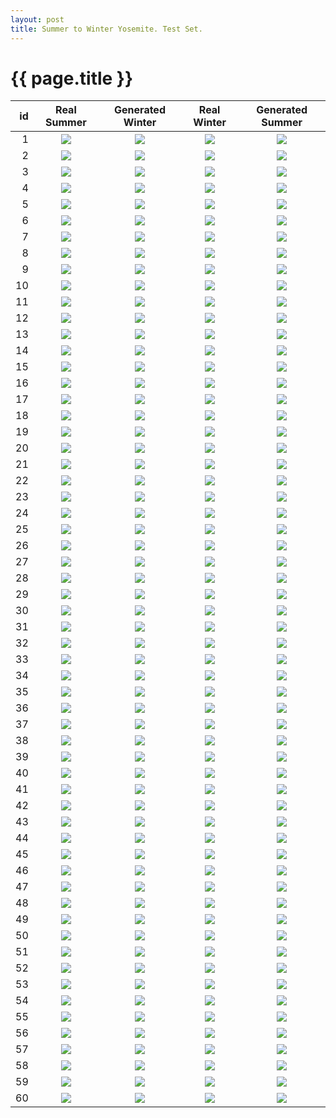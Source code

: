 ```yaml
---
layout: post
title: Summer to Winter Yosemite. Test Set.
---
```

{{ page.title }}
================

| id | Real Summer | Generated Winter | Real Winter | Generated Summer |
|---:|:---------:|:----------:|:----------:|:----------:|
| 1 | ![]({{site.baseurl}}/images/yosemite-supplemental/test/real_A/2015-07-08-10:20:10.jpg) | ![]({{site.baseurl}}/images/yosemite-supplemental/test/fake_B/2015-07-08-10:20:10.jpg) |![]({{site.baseurl}}/images/yosemite-supplemental/test/real_B/2015-07-08-10:20:10.jpg) |![]({{site.baseurl}}/images/yosemite-supplemental/test/fake_A/2015-07-08-10:20:10.jpg) | 
| 2 | ![]({{site.baseurl}}/images/yosemite-supplemental/test/real_A/2011-08-29-17:50:50.jpg) | ![]({{site.baseurl}}/images/yosemite-supplemental/test/fake_B/2011-08-29-17:50:50.jpg) |![]({{site.baseurl}}/images/yosemite-supplemental/test/real_B/2011-08-29-17:50:50.jpg) |![]({{site.baseurl}}/images/yosemite-supplemental/test/fake_A/2011-08-29-17:50:50.jpg) | 
| 3 | ![]({{site.baseurl}}/images/yosemite-supplemental/test/real_A/2012-05-20-11:16:50.jpg) | ![]({{site.baseurl}}/images/yosemite-supplemental/test/fake_B/2012-05-20-11:16:50.jpg) |![]({{site.baseurl}}/images/yosemite-supplemental/test/real_B/2012-05-20-11:16:50.jpg) |![]({{site.baseurl}}/images/yosemite-supplemental/test/fake_A/2012-05-20-11:16:50.jpg) | 
| 4 | ![]({{site.baseurl}}/images/yosemite-supplemental/test/real_A/2011-07-10-23:16:20.jpg) | ![]({{site.baseurl}}/images/yosemite-supplemental/test/fake_B/2011-07-10-23:16:20.jpg) |![]({{site.baseurl}}/images/yosemite-supplemental/test/real_B/2011-07-10-23:16:20.jpg) |![]({{site.baseurl}}/images/yosemite-supplemental/test/fake_A/2011-07-10-23:16:20.jpg) | 
| 5 | ![]({{site.baseurl}}/images/yosemite-supplemental/test/real_A/2013-07-22-00:17:40.jpg) | ![]({{site.baseurl}}/images/yosemite-supplemental/test/fake_B/2013-07-22-00:17:40.jpg) |![]({{site.baseurl}}/images/yosemite-supplemental/test/real_B/2013-07-22-00:17:40.jpg) |![]({{site.baseurl}}/images/yosemite-supplemental/test/fake_A/2013-07-22-00:17:40.jpg) | 
| 6 | ![]({{site.baseurl}}/images/yosemite-supplemental/test/real_A/2015-05-17-21:01:00.jpg) | ![]({{site.baseurl}}/images/yosemite-supplemental/test/fake_B/2015-05-17-21:01:00.jpg) |![]({{site.baseurl}}/images/yosemite-supplemental/test/real_B/2015-05-17-21:01:00.jpg) |![]({{site.baseurl}}/images/yosemite-supplemental/test/fake_A/2015-05-17-21:01:00.jpg) | 
| 7 | ![]({{site.baseurl}}/images/yosemite-supplemental/test/real_A/2016-05-29-03:08:40.jpg) | ![]({{site.baseurl}}/images/yosemite-supplemental/test/fake_B/2016-05-29-03:08:40.jpg) |![]({{site.baseurl}}/images/yosemite-supplemental/test/real_B/2016-05-29-03:08:40.jpg) |![]({{site.baseurl}}/images/yosemite-supplemental/test/fake_A/2016-05-29-03:08:40.jpg) | 
| 8 | ![]({{site.baseurl}}/images/yosemite-supplemental/test/real_A/2011-08-20-16:07:10.jpg) | ![]({{site.baseurl}}/images/yosemite-supplemental/test/fake_B/2011-08-20-16:07:10.jpg) |![]({{site.baseurl}}/images/yosemite-supplemental/test/real_B/2011-08-20-16:07:10.jpg) |![]({{site.baseurl}}/images/yosemite-supplemental/test/fake_A/2011-08-20-16:07:10.jpg) | 
| 9 | ![]({{site.baseurl}}/images/yosemite-supplemental/test/real_A/2015-07-17-05:30:20.jpg) | ![]({{site.baseurl}}/images/yosemite-supplemental/test/fake_B/2015-07-17-05:30:20.jpg) |![]({{site.baseurl}}/images/yosemite-supplemental/test/real_B/2015-07-17-05:30:20.jpg) |![]({{site.baseurl}}/images/yosemite-supplemental/test/fake_A/2015-07-17-05:30:20.jpg) | 
| 10 | ![]({{site.baseurl}}/images/yosemite-supplemental/test/real_A/2012-09-02-07:56:40.jpg) | ![]({{site.baseurl}}/images/yosemite-supplemental/test/fake_B/2012-09-02-07:56:40.jpg) |![]({{site.baseurl}}/images/yosemite-supplemental/test/real_B/2012-09-02-07:56:40.jpg) |![]({{site.baseurl}}/images/yosemite-supplemental/test/fake_A/2012-09-02-07:56:40.jpg) | 
| 11 | ![]({{site.baseurl}}/images/yosemite-supplemental/test/real_A/2015-06-20-05:48:20.jpg) | ![]({{site.baseurl}}/images/yosemite-supplemental/test/fake_B/2015-06-20-05:48:20.jpg) |![]({{site.baseurl}}/images/yosemite-supplemental/test/real_B/2015-06-20-05:48:20.jpg) |![]({{site.baseurl}}/images/yosemite-supplemental/test/fake_A/2015-06-20-05:48:20.jpg) | 
| 12 | ![]({{site.baseurl}}/images/yosemite-supplemental/test/real_A/2015-08-14-15:49:40.jpg) | ![]({{site.baseurl}}/images/yosemite-supplemental/test/fake_B/2015-08-14-15:49:40.jpg) |![]({{site.baseurl}}/images/yosemite-supplemental/test/real_B/2015-08-14-15:49:40.jpg) |![]({{site.baseurl}}/images/yosemite-supplemental/test/fake_A/2015-08-14-15:49:40.jpg) | 
| 13 | ![]({{site.baseurl}}/images/yosemite-supplemental/test/real_A/2016-07-24-23:14:50.jpg) | ![]({{site.baseurl}}/images/yosemite-supplemental/test/fake_B/2016-07-24-23:14:50.jpg) |![]({{site.baseurl}}/images/yosemite-supplemental/test/real_B/2016-07-24-23:14:50.jpg) |![]({{site.baseurl}}/images/yosemite-supplemental/test/fake_A/2016-07-24-23:14:50.jpg) | 
| 14 | ![]({{site.baseurl}}/images/yosemite-supplemental/test/real_A/2013-08-07-08:22:20.jpg) | ![]({{site.baseurl}}/images/yosemite-supplemental/test/fake_B/2013-08-07-08:22:20.jpg) |![]({{site.baseurl}}/images/yosemite-supplemental/test/real_B/2013-08-07-08:22:20.jpg) |![]({{site.baseurl}}/images/yosemite-supplemental/test/fake_A/2013-08-07-08:22:20.jpg) | 
| 15 | ![]({{site.baseurl}}/images/yosemite-supplemental/test/real_A/2015-10-19-07:19:00.jpg) | ![]({{site.baseurl}}/images/yosemite-supplemental/test/fake_B/2015-10-19-07:19:00.jpg) |![]({{site.baseurl}}/images/yosemite-supplemental/test/real_B/2015-10-19-07:19:00.jpg) |![]({{site.baseurl}}/images/yosemite-supplemental/test/fake_A/2015-10-19-07:19:00.jpg) | 
| 16 | ![]({{site.baseurl}}/images/yosemite-supplemental/test/real_A/2011-08-21-16:52:50.jpg) | ![]({{site.baseurl}}/images/yosemite-supplemental/test/fake_B/2011-08-21-16:52:50.jpg) |![]({{site.baseurl}}/images/yosemite-supplemental/test/real_B/2011-08-21-16:52:50.jpg) |![]({{site.baseurl}}/images/yosemite-supplemental/test/fake_A/2011-08-21-16:52:50.jpg) | 
| 17 | ![]({{site.baseurl}}/images/yosemite-supplemental/test/real_A/2014-07-31-15:47:30.jpg) | ![]({{site.baseurl}}/images/yosemite-supplemental/test/fake_B/2014-07-31-15:47:30.jpg) |![]({{site.baseurl}}/images/yosemite-supplemental/test/real_B/2014-07-31-15:47:30.jpg) |![]({{site.baseurl}}/images/yosemite-supplemental/test/fake_A/2014-07-31-15:47:30.jpg) | 
| 18 | ![]({{site.baseurl}}/images/yosemite-supplemental/test/real_A/2015-08-13-00:33:40.jpg) | ![]({{site.baseurl}}/images/yosemite-supplemental/test/fake_B/2015-08-13-00:33:40.jpg) |![]({{site.baseurl}}/images/yosemite-supplemental/test/real_B/2015-08-13-00:33:40.jpg) |![]({{site.baseurl}}/images/yosemite-supplemental/test/fake_A/2015-08-13-00:33:40.jpg) | 
| 19 | ![]({{site.baseurl}}/images/yosemite-supplemental/test/real_A/2011-08-28-06:44:10.jpg) | ![]({{site.baseurl}}/images/yosemite-supplemental/test/fake_B/2011-08-28-06:44:10.jpg) |![]({{site.baseurl}}/images/yosemite-supplemental/test/real_B/2011-08-28-06:44:10.jpg) |![]({{site.baseurl}}/images/yosemite-supplemental/test/fake_A/2011-08-28-06:44:10.jpg) | 
| 20 | ![]({{site.baseurl}}/images/yosemite-supplemental/test/real_A/2015-09-08-18:12:30.jpg) | ![]({{site.baseurl}}/images/yosemite-supplemental/test/fake_B/2015-09-08-18:12:30.jpg) |![]({{site.baseurl}}/images/yosemite-supplemental/test/real_B/2015-09-08-18:12:30.jpg) |![]({{site.baseurl}}/images/yosemite-supplemental/test/fake_A/2015-09-08-18:12:30.jpg) | 
| 21 | ![]({{site.baseurl}}/images/yosemite-supplemental/test/real_A/2012-06-05-16:13:50.jpg) | ![]({{site.baseurl}}/images/yosemite-supplemental/test/fake_B/2012-06-05-16:13:50.jpg) |![]({{site.baseurl}}/images/yosemite-supplemental/test/real_B/2012-06-05-16:13:50.jpg) |![]({{site.baseurl}}/images/yosemite-supplemental/test/fake_A/2012-06-05-16:13:50.jpg) | 
| 22 | ![]({{site.baseurl}}/images/yosemite-supplemental/test/real_A/2012-05-17-15:30:10.jpg) | ![]({{site.baseurl}}/images/yosemite-supplemental/test/fake_B/2012-05-17-15:30:10.jpg) |![]({{site.baseurl}}/images/yosemite-supplemental/test/real_B/2012-05-17-15:30:10.jpg) |![]({{site.baseurl}}/images/yosemite-supplemental/test/fake_A/2012-05-17-15:30:10.jpg) | 
| 23 | ![]({{site.baseurl}}/images/yosemite-supplemental/test/real_A/2016-06-07-20:22:20.jpg) | ![]({{site.baseurl}}/images/yosemite-supplemental/test/fake_B/2016-06-07-20:22:20.jpg) |![]({{site.baseurl}}/images/yosemite-supplemental/test/real_B/2016-06-07-20:22:20.jpg) |![]({{site.baseurl}}/images/yosemite-supplemental/test/fake_A/2016-06-07-20:22:20.jpg) | 
| 24 | ![]({{site.baseurl}}/images/yosemite-supplemental/test/real_A/2015-07-29-10:38:50.jpg) | ![]({{site.baseurl}}/images/yosemite-supplemental/test/fake_B/2015-07-29-10:38:50.jpg) |![]({{site.baseurl}}/images/yosemite-supplemental/test/real_B/2015-07-29-10:38:50.jpg) |![]({{site.baseurl}}/images/yosemite-supplemental/test/fake_A/2015-07-29-10:38:50.jpg) | 
| 25 | ![]({{site.baseurl}}/images/yosemite-supplemental/test/real_A/2012-06-01-00:00:00.jpg) | ![]({{site.baseurl}}/images/yosemite-supplemental/test/fake_B/2012-06-01-00:00:00.jpg) |![]({{site.baseurl}}/images/yosemite-supplemental/test/real_B/2012-06-01-00:00:00.jpg) |![]({{site.baseurl}}/images/yosemite-supplemental/test/fake_A/2012-06-01-00:00:00.jpg) | 
| 26 | ![]({{site.baseurl}}/images/yosemite-supplemental/test/real_A/2014-12-04-06:39:00.jpg) | ![]({{site.baseurl}}/images/yosemite-supplemental/test/fake_B/2014-12-04-06:39:00.jpg) |![]({{site.baseurl}}/images/yosemite-supplemental/test/real_B/2014-12-04-06:39:00.jpg) |![]({{site.baseurl}}/images/yosemite-supplemental/test/fake_A/2014-12-04-06:39:00.jpg) | 
| 27 | ![]({{site.baseurl}}/images/yosemite-supplemental/test/real_A/2011-08-04-17:22:40.jpg) | ![]({{site.baseurl}}/images/yosemite-supplemental/test/fake_B/2011-08-04-17:22:40.jpg) |![]({{site.baseurl}}/images/yosemite-supplemental/test/real_B/2011-08-04-17:22:40.jpg) |![]({{site.baseurl}}/images/yosemite-supplemental/test/fake_A/2011-08-04-17:22:40.jpg) | 
| 28 | ![]({{site.baseurl}}/images/yosemite-supplemental/test/real_A/2016-07-18-17:05:40.jpg) | ![]({{site.baseurl}}/images/yosemite-supplemental/test/fake_B/2016-07-18-17:05:40.jpg) |![]({{site.baseurl}}/images/yosemite-supplemental/test/real_B/2016-07-18-17:05:40.jpg) |![]({{site.baseurl}}/images/yosemite-supplemental/test/fake_A/2016-07-18-17:05:40.jpg) | 
| 29 | ![]({{site.baseurl}}/images/yosemite-supplemental/test/real_A/2016-08-12-02:19:50.jpg) | ![]({{site.baseurl}}/images/yosemite-supplemental/test/fake_B/2016-08-12-02:19:50.jpg) |![]({{site.baseurl}}/images/yosemite-supplemental/test/real_B/2016-08-12-02:19:50.jpg) |![]({{site.baseurl}}/images/yosemite-supplemental/test/fake_A/2016-08-12-02:19:50.jpg) | 
| 30 | ![]({{site.baseurl}}/images/yosemite-supplemental/test/real_A/2012-07-14-04:40:30.jpg) | ![]({{site.baseurl}}/images/yosemite-supplemental/test/fake_B/2012-07-14-04:40:30.jpg) |![]({{site.baseurl}}/images/yosemite-supplemental/test/real_B/2012-07-14-04:40:30.jpg) |![]({{site.baseurl}}/images/yosemite-supplemental/test/fake_A/2012-07-14-04:40:30.jpg) | 
| 31 | ![]({{site.baseurl}}/images/yosemite-supplemental/test/real_A/2011-07-05-11:52:10.jpg) | ![]({{site.baseurl}}/images/yosemite-supplemental/test/fake_B/2011-07-05-11:52:10.jpg) |![]({{site.baseurl}}/images/yosemite-supplemental/test/real_B/2011-07-05-11:52:10.jpg) |![]({{site.baseurl}}/images/yosemite-supplemental/test/fake_A/2011-07-05-11:52:10.jpg) | 
| 32 | ![]({{site.baseurl}}/images/yosemite-supplemental/test/real_A/2012-08-22-13:24:00.jpg) | ![]({{site.baseurl}}/images/yosemite-supplemental/test/fake_B/2012-08-22-13:24:00.jpg) |![]({{site.baseurl}}/images/yosemite-supplemental/test/real_B/2012-08-22-13:24:00.jpg) |![]({{site.baseurl}}/images/yosemite-supplemental/test/fake_A/2012-08-22-13:24:00.jpg) | 
| 33 | ![]({{site.baseurl}}/images/yosemite-supplemental/test/real_A/2012-06-09-08:51:30.jpg) | ![]({{site.baseurl}}/images/yosemite-supplemental/test/fake_B/2012-06-09-08:51:30.jpg) |![]({{site.baseurl}}/images/yosemite-supplemental/test/real_B/2012-06-09-08:51:30.jpg) |![]({{site.baseurl}}/images/yosemite-supplemental/test/fake_A/2012-06-09-08:51:30.jpg) | 
| 34 | ![]({{site.baseurl}}/images/yosemite-supplemental/test/real_A/2010-09-07-12:23:20.jpg) | ![]({{site.baseurl}}/images/yosemite-supplemental/test/fake_B/2010-09-07-12:23:20.jpg) |![]({{site.baseurl}}/images/yosemite-supplemental/test/real_B/2010-09-07-12:23:20.jpg) |![]({{site.baseurl}}/images/yosemite-supplemental/test/fake_A/2010-09-07-12:23:20.jpg) | 
| 35 | ![]({{site.baseurl}}/images/yosemite-supplemental/test/real_A/2012-09-05-04:45:40.jpg) | ![]({{site.baseurl}}/images/yosemite-supplemental/test/fake_B/2012-09-05-04:45:40.jpg) |![]({{site.baseurl}}/images/yosemite-supplemental/test/real_B/2012-09-05-04:45:40.jpg) |![]({{site.baseurl}}/images/yosemite-supplemental/test/fake_A/2012-09-05-04:45:40.jpg) | 
| 36 | ![]({{site.baseurl}}/images/yosemite-supplemental/test/real_A/2013-06-28-12:07:30.jpg) | ![]({{site.baseurl}}/images/yosemite-supplemental/test/fake_B/2013-06-28-12:07:30.jpg) |![]({{site.baseurl}}/images/yosemite-supplemental/test/real_B/2013-06-28-12:07:30.jpg) |![]({{site.baseurl}}/images/yosemite-supplemental/test/fake_A/2013-06-28-12:07:30.jpg) | 
| 37 | ![]({{site.baseurl}}/images/yosemite-supplemental/test/real_A/2016-07-07-18:54:30.jpg) | ![]({{site.baseurl}}/images/yosemite-supplemental/test/fake_B/2016-07-07-18:54:30.jpg) |![]({{site.baseurl}}/images/yosemite-supplemental/test/real_B/2016-07-07-18:54:30.jpg) |![]({{site.baseurl}}/images/yosemite-supplemental/test/fake_A/2016-07-07-18:54:30.jpg) | 
| 38 | ![]({{site.baseurl}}/images/yosemite-supplemental/test/real_A/2014-09-14-20:39:50.jpg) | ![]({{site.baseurl}}/images/yosemite-supplemental/test/fake_B/2014-09-14-20:39:50.jpg) |![]({{site.baseurl}}/images/yosemite-supplemental/test/real_B/2014-09-14-20:39:50.jpg) |![]({{site.baseurl}}/images/yosemite-supplemental/test/fake_A/2014-09-14-20:39:50.jpg) | 
| 39 | ![]({{site.baseurl}}/images/yosemite-supplemental/test/real_A/2013-08-12-21:43:30.jpg) | ![]({{site.baseurl}}/images/yosemite-supplemental/test/fake_B/2013-08-12-21:43:30.jpg) |![]({{site.baseurl}}/images/yosemite-supplemental/test/real_B/2013-08-12-21:43:30.jpg) |![]({{site.baseurl}}/images/yosemite-supplemental/test/fake_A/2013-08-12-21:43:30.jpg) | 
| 40 | ![]({{site.baseurl}}/images/yosemite-supplemental/test/real_A/2011-07-08-15:49:30.jpg) | ![]({{site.baseurl}}/images/yosemite-supplemental/test/fake_B/2011-07-08-15:49:30.jpg) |![]({{site.baseurl}}/images/yosemite-supplemental/test/real_B/2011-07-08-15:49:30.jpg) |![]({{site.baseurl}}/images/yosemite-supplemental/test/fake_A/2011-07-08-15:49:30.jpg) | 
| 41 | ![]({{site.baseurl}}/images/yosemite-supplemental/test/real_A/2012-06-14-16:55:30.jpg) | ![]({{site.baseurl}}/images/yosemite-supplemental/test/fake_B/2012-06-14-16:55:30.jpg) |![]({{site.baseurl}}/images/yosemite-supplemental/test/real_B/2012-06-14-16:55:30.jpg) |![]({{site.baseurl}}/images/yosemite-supplemental/test/fake_A/2012-06-14-16:55:30.jpg) | 
| 42 | ![]({{site.baseurl}}/images/yosemite-supplemental/test/real_A/2015-03-02-07:32:00.jpg) | ![]({{site.baseurl}}/images/yosemite-supplemental/test/fake_B/2015-03-02-07:32:00.jpg) |![]({{site.baseurl}}/images/yosemite-supplemental/test/real_B/2015-03-02-07:32:00.jpg) |![]({{site.baseurl}}/images/yosemite-supplemental/test/fake_A/2015-03-02-07:32:00.jpg) | 
| 43 | ![]({{site.baseurl}}/images/yosemite-supplemental/test/real_A/2011-06-26-19:33:40.jpg) | ![]({{site.baseurl}}/images/yosemite-supplemental/test/fake_B/2011-06-26-19:33:40.jpg) |![]({{site.baseurl}}/images/yosemite-supplemental/test/real_B/2011-06-26-19:33:40.jpg) |![]({{site.baseurl}}/images/yosemite-supplemental/test/fake_A/2011-06-26-19:33:40.jpg) | 
| 44 | ![]({{site.baseurl}}/images/yosemite-supplemental/test/real_A/2011-08-24-19:39:10.jpg) | ![]({{site.baseurl}}/images/yosemite-supplemental/test/fake_B/2011-08-24-19:39:10.jpg) |![]({{site.baseurl}}/images/yosemite-supplemental/test/real_B/2011-08-24-19:39:10.jpg) |![]({{site.baseurl}}/images/yosemite-supplemental/test/fake_A/2011-08-24-19:39:10.jpg) | 
| 45 | ![]({{site.baseurl}}/images/yosemite-supplemental/test/real_A/2014-01-21-05:13:00.jpg) | ![]({{site.baseurl}}/images/yosemite-supplemental/test/fake_B/2014-01-21-05:13:00.jpg) |![]({{site.baseurl}}/images/yosemite-supplemental/test/real_B/2014-01-21-05:13:00.jpg) |![]({{site.baseurl}}/images/yosemite-supplemental/test/fake_A/2014-01-21-05:13:00.jpg) | 
| 46 | ![]({{site.baseurl}}/images/yosemite-supplemental/test/real_A/2011-07-12-09:31:30.jpg) | ![]({{site.baseurl}}/images/yosemite-supplemental/test/fake_B/2011-07-12-09:31:30.jpg) |![]({{site.baseurl}}/images/yosemite-supplemental/test/real_B/2011-07-12-09:31:30.jpg) |![]({{site.baseurl}}/images/yosemite-supplemental/test/fake_A/2011-07-12-09:31:30.jpg) | 
| 47 | ![]({{site.baseurl}}/images/yosemite-supplemental/test/real_A/2014-08-24-15:57:50.jpg) | ![]({{site.baseurl}}/images/yosemite-supplemental/test/fake_B/2014-08-24-15:57:50.jpg) |![]({{site.baseurl}}/images/yosemite-supplemental/test/real_B/2014-08-24-15:57:50.jpg) |![]({{site.baseurl}}/images/yosemite-supplemental/test/fake_A/2014-08-24-15:57:50.jpg) | 
| 48 | ![]({{site.baseurl}}/images/yosemite-supplemental/test/real_A/2013-07-19-20:17:50.jpg) | ![]({{site.baseurl}}/images/yosemite-supplemental/test/fake_B/2013-07-19-20:17:50.jpg) |![]({{site.baseurl}}/images/yosemite-supplemental/test/real_B/2013-07-19-20:17:50.jpg) |![]({{site.baseurl}}/images/yosemite-supplemental/test/fake_A/2013-07-19-20:17:50.jpg) | 
| 49 | ![]({{site.baseurl}}/images/yosemite-supplemental/test/real_A/2016-05-28-19:30:50.jpg) | ![]({{site.baseurl}}/images/yosemite-supplemental/test/fake_B/2016-05-28-19:30:50.jpg) |![]({{site.baseurl}}/images/yosemite-supplemental/test/real_B/2016-05-28-19:30:50.jpg) |![]({{site.baseurl}}/images/yosemite-supplemental/test/fake_A/2016-05-28-19:30:50.jpg) | 
| 50 | ![]({{site.baseurl}}/images/yosemite-supplemental/test/real_A/2013-08-13-20:12:30.jpg) | ![]({{site.baseurl}}/images/yosemite-supplemental/test/fake_B/2013-08-13-20:12:30.jpg) |![]({{site.baseurl}}/images/yosemite-supplemental/test/real_B/2013-08-13-20:12:30.jpg) |![]({{site.baseurl}}/images/yosemite-supplemental/test/fake_A/2013-08-13-20:12:30.jpg) | 
| 51 | ![]({{site.baseurl}}/images/yosemite-supplemental/test/real_A/2015-06-22-13:13:50.jpg) | ![]({{site.baseurl}}/images/yosemite-supplemental/test/fake_B/2015-06-22-13:13:50.jpg) |![]({{site.baseurl}}/images/yosemite-supplemental/test/real_B/2015-06-22-13:13:50.jpg) |![]({{site.baseurl}}/images/yosemite-supplemental/test/fake_A/2015-06-22-13:13:50.jpg) | 
| 52 | ![]({{site.baseurl}}/images/yosemite-supplemental/test/real_A/2015-05-30-13:17:30.jpg) | ![]({{site.baseurl}}/images/yosemite-supplemental/test/fake_B/2015-05-30-13:17:30.jpg) |![]({{site.baseurl}}/images/yosemite-supplemental/test/real_B/2015-05-30-13:17:30.jpg) |![]({{site.baseurl}}/images/yosemite-supplemental/test/fake_A/2015-05-30-13:17:30.jpg) | 
| 53 | ![]({{site.baseurl}}/images/yosemite-supplemental/test/real_A/2015-08-01-00:00:00.jpg) | ![]({{site.baseurl}}/images/yosemite-supplemental/test/fake_B/2015-08-01-00:00:00.jpg) |![]({{site.baseurl}}/images/yosemite-supplemental/test/real_B/2015-08-01-00:00:00.jpg) |![]({{site.baseurl}}/images/yosemite-supplemental/test/fake_A/2015-08-01-00:00:00.jpg) | 
| 54 | ![]({{site.baseurl}}/images/yosemite-supplemental/test/real_A/2012-05-17-13:40:40.jpg) | ![]({{site.baseurl}}/images/yosemite-supplemental/test/fake_B/2012-05-17-13:40:40.jpg) |![]({{site.baseurl}}/images/yosemite-supplemental/test/real_B/2012-05-17-13:40:40.jpg) |![]({{site.baseurl}}/images/yosemite-supplemental/test/fake_A/2012-05-17-13:40:40.jpg) | 
| 55 | ![]({{site.baseurl}}/images/yosemite-supplemental/test/real_A/2011-07-01-00:00:00.jpg) | ![]({{site.baseurl}}/images/yosemite-supplemental/test/fake_B/2011-07-01-00:00:00.jpg) |![]({{site.baseurl}}/images/yosemite-supplemental/test/real_B/2011-07-01-00:00:00.jpg) |![]({{site.baseurl}}/images/yosemite-supplemental/test/fake_A/2011-07-01-00:00:00.jpg) | 
| 56 | ![]({{site.baseurl}}/images/yosemite-supplemental/test/real_A/2015-08-30-02:05:30.jpg) | ![]({{site.baseurl}}/images/yosemite-supplemental/test/fake_B/2015-08-30-02:05:30.jpg) |![]({{site.baseurl}}/images/yosemite-supplemental/test/real_B/2015-08-30-02:05:30.jpg) |![]({{site.baseurl}}/images/yosemite-supplemental/test/fake_A/2015-08-30-02:05:30.jpg) | 
| 57 | ![]({{site.baseurl}}/images/yosemite-supplemental/test/real_A/2011-09-10-19:18:10.jpg) | ![]({{site.baseurl}}/images/yosemite-supplemental/test/fake_B/2011-09-10-19:18:10.jpg) |![]({{site.baseurl}}/images/yosemite-supplemental/test/real_B/2011-09-10-19:18:10.jpg) |![]({{site.baseurl}}/images/yosemite-supplemental/test/fake_A/2011-09-10-19:18:10.jpg) | 
| 58 | ![]({{site.baseurl}}/images/yosemite-supplemental/test/real_A/2014-07-01-00:00:00.jpg) | ![]({{site.baseurl}}/images/yosemite-supplemental/test/fake_B/2014-07-01-00:00:00.jpg) |![]({{site.baseurl}}/images/yosemite-supplemental/test/real_B/2014-07-01-00:00:00.jpg) |![]({{site.baseurl}}/images/yosemite-supplemental/test/fake_A/2014-07-01-00:00:00.jpg) | 
| 59 | ![]({{site.baseurl}}/images/yosemite-supplemental/test/real_A/2014-08-30-17:14:40.jpg) | ![]({{site.baseurl}}/images/yosemite-supplemental/test/fake_B/2014-08-30-17:14:40.jpg) |![]({{site.baseurl}}/images/yosemite-supplemental/test/real_B/2014-08-30-17:14:40.jpg) |![]({{site.baseurl}}/images/yosemite-supplemental/test/fake_A/2014-08-30-17:14:40.jpg) | 
| 60 | ![]({{site.baseurl}}/images/yosemite-supplemental/test/real_A/2015-08-14-12:30:00.jpg) | ![]({{site.baseurl}}/images/yosemite-supplemental/test/fake_B/2015-08-14-12:30:00.jpg) |![]({{site.baseurl}}/images/yosemite-supplemental/test/real_B/2015-08-14-12:30:00.jpg) |![]({{site.baseurl}}/images/yosemite-supplemental/test/fake_A/2015-08-14-12:30:00.jpg) | 
